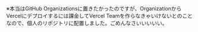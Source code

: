 

※本当はGitHub Organizationsに置きたかったのですが、OrganizationからVercelにデプロイするには課金してVercel Teamを作らなきゃいけないとのことなので、個人のリポジトリに配置しました。ごめんなさいいいいい。